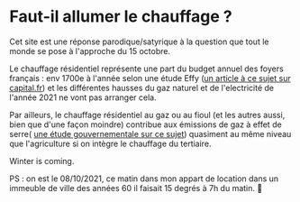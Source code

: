 # Faut-il allumer le chauffage ?

Cet site est une réponse parodique/satyrique à la question que tout le monde se pose à l'approche du 15 octobre.

Le chauffage résidentiel représente une part du budget annuel des foyers français : env 1700e à l'année selon une étude Effy ([un article à ce sujet sur capital.fr](https://www.capital.fr/votre-argent/energie-la-facture-annuelle-de-chauffage-est-superieure-a-un-mois-de-salaire-pour-de-nombreux-menages-1390721)) et les différentes hausses du gaz naturel et de l'electricité de l'année 2021 ne vont pas arranger cela.

Par ailleurs, le chauffage résidentiel au gaz ou au fioul (et les autres aussi, bien que d'une façon moindre) contribue aux émissions de gaz à effet de serre( [une étude gouvernementale sur ce sujet](https://ree.developpement-durable.gouv.fr/themes/defis-environnementaux/changement-climatique/emissions-de-gaz-a-effet-de-serre/article/les-emissions-des-gaz-a-effet-de-serre-du-secteur-residentiel)) quasiment au même niveau que l'agriculture si on intègre le chauffage du tertiaire.

Winter is coming.

PS : on est le 08/10/2021, ce matin dans mon appart de location dans un immeuble de ville des années 60 il faisait 15 degrés à 7h du matin. 🥶
